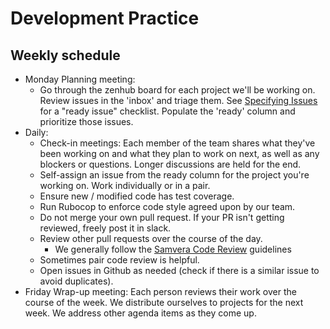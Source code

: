 # Development Practice

## Weekly schedule
- Monday Planning meeting: 
  - Go through the zenhub board for each project we'll be working on. Review
      issues in the 'inbox' and triage them. See [Specifying Issues](/specifying_issues.md) for a "ready issue" checklist. Populate the 'ready' column and prioritize those issues.
- Daily: 
  - Check-in meetings: Each member of the team shares what they've been working on and what they plan to work on next, as well as any blockers or questions. Longer discussions are held for the end.
  - Self-assign an issue from the ready column for the project you're working
    on. Work individually or in a pair.
  - Ensure new / modified code has test coverage.
  - Run Rubocop to enforce code style agreed upon by our team.
  - Do not merge your own pull request. If your PR isn't getting reviewed, freely post it in slack.
  - Review other pull requests over the course of the day.
    - We generally follow the [Samvera Code Review](https://samvera.github.io/review.html) guidelines
  - Sometimes pair code review is helpful.
  - Open issues in Github as needed (check if there is a similar issue to avoid duplicates).
- Friday Wrap-up meeting: Each person reviews their work over the course of
  the week. We distribute ourselves to projects for the next week. We address other agenda
  items as they come up.
